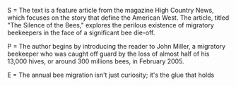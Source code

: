 S = The text is a feature article from the magazine High Country News, which focuses on the story that define the American West. The article, titled "The Silence of the Bees," explores the perilous existence of migratory beekeepers in the face of a significant bee die-off.

P = The author begins by introducing the reader to John Miller, a migratory beekeeper who was caught off guard by the loss of almost half of his 13,000 hives, or around 300 millions bees, in February 2005.

E = The annual bee migration isn't just curiosity; it's the glue that holds 